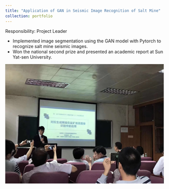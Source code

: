 ```yaml
---
title: "Application of GAN in Seismic Image Recognition of Salt Mine"
collection: portfolio
---
```


Responsibility: Project Leader 
- Implemented image segmentation using the GAN model with Pytorch to recognize salt mine seismic images.
- Won the national second prize and presented an academic report at Sun Yat-sen University.

<img src='/images/project_1.png'>